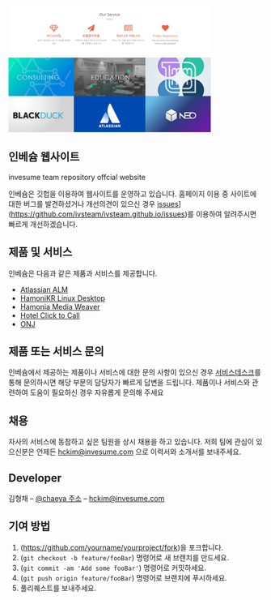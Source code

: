 ![](./img/main.png)

## 인베슘 웹사이트

invesume team repository offcial website

인베슘은 깃헙을 이용하여 웹사이트를 운영하고 있습니다.
홈페이지 이용 중 사이트에 대한 버그를 발견하셨거나 개선의견이 있으신 경우  [issues](https://img.shields.io/github/issues/ivsteam/ivsteam.github.io.svg)](https://github.com/ivsteam/ivsteam.github.io/issues)를 이용하여 알려주시면 빠르게 개선하겠습니다.



## 제품 및 서비스

인베슘은 다음과 같은 제품과 서비스를 제공합니다.

- [Atlassian ALM](https://invesume.com/atlassian)
- [HamoniKR Linux Desktop](http://hamonikr.org)
- [Hamonia Media Weaver](https://hamonia.kr)
- [Hotel Click to Call](https://hcall.io)
- [ONJ](http://onj.io/)


## 제품 또는 서비스 문의

인베슘에서 제공하는 제품이나 서비스에 대한 문의 사항이 있으신 경우 [서비스데스크](http://pms.invesume.com:8080/servicedesk/customer/portal/10)를 통해 문의하시면 해당 부문의 담당자가 빠르게 답변을 드립니다. 제품이나 서비스와 관련하여 도움이 필요하신 경우 자유롭게 문의해 주세요

## 채용

자사의 서비스에 동참하고 싶은 팀원을 상시 채용을 하고 있습니다. 
저희 팀에 관심이 있으신분은 언제든 hckim@invesume.com 으로 이력서와 소개서를 보내주세요.




## Developer

김형채 – [@chaeya 주소](https://twitter.com/chaeya) – hckim@invesume.com


## 기여 방법

1. (<https://github.com/yourname/yourproject/fork>)을 포크합니다.
2. (`git checkout -b feature/fooBar`) 명령어로 새 브랜치를 만드세요.
3. (`git commit -am 'Add some fooBar'`) 명령어로 커밋하세요.
4. (`git push origin feature/fooBar`) 명령어로 브랜치에 푸시하세요. 
5. 풀리퀘스트를 보내주세요.
